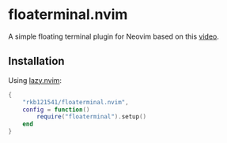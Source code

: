 # floaterminal.nvim

A simple floating terminal plugin for Neovim based on this [video](https://youtu.be/5PIiKDES_wc?si=NAfHfKuKz-IjBLEb).

## Installation

Using [lazy.nvim](https://github.com/folke/lazy.nvim):
```lua
{
    "rkb121541/floaterminal.nvim",
    config = function()
        require("floaterminal").setup()
    end
}
```
